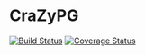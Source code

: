 # CraZyPG

[![Build Status](https://travis-ci.org/PrincessGod/CraZyPG.svg?branch=master)](https://travis-ci.org/PrincessGod/CraZyPG)
[![Coverage Status](https://coveralls.io/repos/github/PrincessGod/CraZyPG/badge.svg)](https://coveralls.io/github/PrincessGod/CraZyPG)
